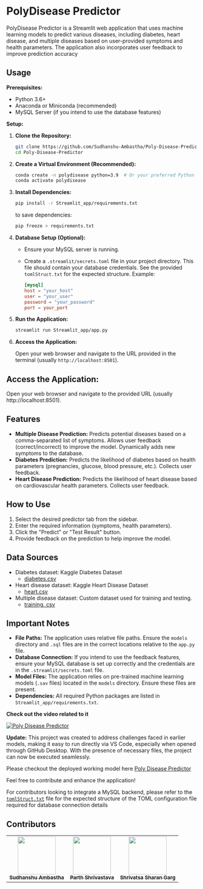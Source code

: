 # PolyDisease Predictor

PolyDisease Predictor is a Streamlit web application that uses machine learning models to predict various diseases, including diabetes, heart disease, and multiple diseases based on user-provided symptoms and health parameters. The application also incorporates user feedback to improve prediction accuracy

## Usage

**Prerequisites:**

  * Python 3.6+
  * Anaconda or Miniconda (recommended)
  * MySQL Server (if you intend to use the database features)

**Setup:**

1.  **Clone the Repository:**

    ```bash
    git clone https://github.com/Sudhanshu-Ambastha/Poly-Disease-Predictor.git
    cd Poly-Disease-Predictor
    ```

2.  **Create a Virtual Environment (Recommended):**

    ```bash
    conda create -n polydisease python=3.9  # Or your preferred Python version
    conda activate polydisease
    ```

3.  **Install Dependencies:**

    ```bash
    pip install -r Streamlit_app/requirements.txt
    ```
    to save dependencies:
    ```bash
    pip freeze > requirements.txt
    ```

4.  **Database Setup (Optional):**

      * Ensure your MySQL server is running.

      * Create a `.streamlit/secrets.toml` file in your project directory.  This file should contain your database credentials.  See the provided `tomlStruct.txt` for the expected structure.  Example:

        ```toml
        [mysql]
        host = "your_host"
        user = "your_user"
        password = "your_password"
        port = your_port
        ```

5.  **Run the Application:**

    ```bash
    streamlit run Streamlit_app/app.py
    ```

6.  **Access the Application:**

    Open your web browser and navigate to the URL provided in the terminal (usually `http://localhost:8501`).

## Access the Application:

Open your web browser and navigate to the provided URL (usually http://localhost:8501).

## Features

  * **Multiple Disease Prediction:** Predicts potential diseases based on a comma-separated list of symptoms.  Allows user feedback (correct/incorrect) to improve the model.  Dynamically adds new symptoms to the database.
  * **Diabetes Prediction:** Predicts the likelihood of diabetes based on health parameters (pregnancies, glucose, blood pressure, etc.).  Collects user feedback.
  * **Heart Disease Prediction:** Predicts the likelihood of heart disease based on cardiovascular health parameters. Collects user feedback.

## How to Use

1.  Select the desired predictor tab from the sidebar.
2.  Enter the required information (symptoms, health parameters).
3.  Click the "Predict" or "Test Result" button.
4.  Provide feedback on the prediction to help improve the model.

## Data Sources

- Diabetes dataset: Kaggle Diabetes Dataset
  - [diabetes.csv](https://www.kaggle.com/datasets/akshaydattatraykhare/diabetes-dataset)
- Heart disease dataset: Kaggle Heart Disease Dataset
  - [heart.csv](https://www.kaggle.com/code/desalegngeb/heart-disease-predictions/input)
- Multiple disease dataset: Custom dataset used for training and testing.
  - [training. csv](https://www.kaggle.com/datasets/kaushil268/disease-prediction-using-machine-learning)

## Important Notes

  * **File Paths:** The application uses relative file paths.  Ensure the `models` directory and `.sql` files are in the correct locations relative to the `app.py` file.
  * **Database Connection:** If you intend to use the feedback features, ensure your MySQL database is set up correctly and the credentials are in the `.streamlit/secrets.toml` file.
  * **Model Files:** The application relies on pre-trained machine learning models (`.sav` files) located in the `models` directory.  Ensure these files are present.
  * **Dependencies:** All required Python packages are listed in `Streamlit_app/requirements.txt`.

**Check out the video related to it**

[![Poly Disease Predictor](https://img.youtube.com/vi/G7AvMkZ0VGM/0.jpg)](https://www.youtube.com/watch?v=G7AvMkZ0VGM&t=1s "Poly Disease Predictor")

**Update:**
This project was created to address challenges faced in earlier models, making it easy to run directly via VS Code, especially when opened through GitHub Desktop. With the presence of necessary files, the project can now be executed seamlessly.

Please checkout the deployed working model here [Poly Disease Predictor](https://poly-disease-predictor.streamlit.app/)

Feel free to contribute and enhance the application!

For contributors looking to integrate a MySQL backend, please refer to the [`tomlStruct.txt`](./.streamlit/tomlStruct.txt) file for the expected structure of the TOML configuration file required for database connection details

## Contributors

<table>
    <tr>
        <td align="center">
        <a href="http://github.com/Sudhanshu-Ambastha">
            <img src="https://avatars.githubusercontent.com/u/135802131?v=4" width="100px;" alt=""/>
            <br />
            <sub><b>Sudhanshu Ambastha </b></sub>
        </a>
        <br />
    </td>
    <td align="center">
        <a href="https://github.com/Vishwas567917">
            <img src="https://avatars.githubusercontent.com/u/139749696?s=100&v=4" width="100px;" alt=""/>
            <br />
            <sub><b>Parth Shrivastava</b></sub>
        </a>
        <br />
    </td>
    <td align="center">
        <a href="https://github.com/Shrivatsa-Sharan-Garg">
            <img src="https://avatars.githubusercontent.com/u/179140208?v=4" width="100px;" alt=""/>
            <br />
            <sub><b>Shrivatsa Sharan Garg</b></sub>
        </a>
        <br/>
    </td>
    </tr>
</table>
